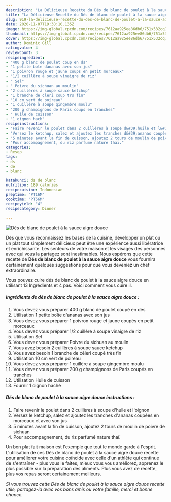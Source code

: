 ```yaml
---
description: "La Délicieuse Recette du Dés de blanc de poulet à la sauce aigre douce"
title: "La Délicieuse Recette du Dés de blanc de poulet à la sauce aigre douce"
slug: 919-la-delicieuse-recette-du-des-de-blanc-de-poulet-a-la-sauce-aigre-douce
date: 2020-11-07T19:38:10.135Z
image: https://img-global.cpcdn.com/recipes/7612aa925ee86db6/751x532cq70/des-de-blanc-de-poulet-a-la-sauce-aigre-douce-photo-principale-de-la-recette.jpg
thumbnail: https://img-global.cpcdn.com/recipes/7612aa925ee86db6/751x532cq70/des-de-blanc-de-poulet-a-la-sauce-aigre-douce-photo-principale-de-la-recette.jpg
cover: https://img-global.cpcdn.com/recipes/7612aa925ee86db6/751x532cq70/des-de-blanc-de-poulet-a-la-sauce-aigre-douce-photo-principale-de-la-recette.jpg
author: Dominic Gill
ratingvalue: 4
reviewcount: 3
recipeingredient:
- "400 g blanc de poulet coup en ds"
- "1 petite bote dananas avec son jus"
- "1 poivron rouge et jaune coups en petit morceaux"
- "1/2 cuillère à soupe vinaigre de riz"
- " Sel"
- " Poivre du sichuan au moulin"
- "2 cuillères à soupe sauce ketchup"
- "1 branche de cleri coup trs fin"
- "10 cm vert de poireau"
- "1 cuillère à soupe gingembre moulu"
- "200 g champignons de Paris coups en tranches"
- " Huile de cuisson"
- "1 oignon hach"
recipeinstructions:
- "Faire revenir le poulet dans 2 cuillères à soupe d&#39;huile et l&#39;oignon"
- "Versez le ketchup, salez et ajoutez les tranches d&#39;ananas coupées en morceaux et avec son jus"
- "5 minutes avant la fin de cuisson, ajoutez 2 tours de moulin de poivre de sichuan"
- "Pour accompagnement, du riz parfumé nature thaï."
categories:
- Resep
tags:
- ds
- de
- blanc

katakunci: ds de blanc 
nutrition: 189 calories
recipecuisine: Indonesian
preptime: "PT16M"
cooktime: "PT56M"
recipeyield: "4"
recipecategory: Dinner

---
```



![Dés de blanc de poulet à la sauce aigre douce](https://img-global.cpcdn.com/recipes/7612aa925ee86db6/751x532cq70/des-de-blanc-de-poulet-a-la-sauce-aigre-douce-photo-principale-de-la-recette.jpg)

Dès que vous reconnaissez les bases de la cuisine, développer un plat ou un plat tout simplement délicieux peut être une expérience aussi libératrice et enrichissante. Les senteurs de votre maison et les visages des personnes avec qui vous la partagez sont inestimables. Nous espérons que cette recette de <strong> Dés de blanc de poulet à la sauce aigre douce </strong> vous fournira certainement quelques suggestions pour que vous deveniez un chef extraordinaire.

<!--inarticleads1-->

Vous pouvez cuire dés de blanc de poulet à la sauce aigre douce en utilisant 13 Ingrédients et 4 pas. Voici comment vous cuire il.

##### Ingrédients de dés de blanc de poulet à la sauce aigre douce :

1. Vous devez vous préparer 400 g blanc de poulet coupé en dés
1. Utilisation 1 petite boîte d&#39;ananas avec son jus
1. Vous devez vous préparer 1 poivron rouge et jaune coupés en petit morceaux
1. Vous devez vous préparer 1/2 cuillère à soupe vinaigre de riz
1. Utilisation  Sel
1. Vous devez vous préparer  Poivre du sichuan au moulin
1. Vous avez besoin 2 cuillères à soupe sauce ketchup
1. Vous avez besoin 1 branche de céleri coupé très fin
1. Utilisation 10 cm vert de poireau
1. Vous devez vous préparer 1 cuillère à soupe gingembre moulu
1. Vous devez vous préparer 200 g champignons de Paris coupés en tranches
1. Utilisation  Huile de cuisson
1. Fournir 1 oignon haché




<!--inarticleads2-->

##### Dés de blanc de poulet à la sauce aigre douce instructions :

1. Faire revenir le poulet dans 2 cuillères à soupe d&#39;huile et l&#39;oignon
1. Versez le ketchup, salez et ajoutez les tranches d&#39;ananas coupées en morceaux et avec son jus
1. 5 minutes avant la fin de cuisson, ajoutez 2 tours de moulin de poivre de sichuan
1. Pour accompagnement, du riz parfumé nature thaï.




<!--inarticleads1-->

<p>
Un bon plat fait maison est l'exemple que tout le monde garde à l'esprit. L'utilisation de ces Dés de blanc de poulet à la sauce aigre douce recette pour améliorer votre cuisine coïncide avec celle d'un athlète qui continue de s'entraîner - plus vous le faites, mieux vous vous améliorez, apprenez le plus possible sur la préparation des aliments. Plus vous avez de recette, plus vos repas seront certainement meilleurs.
</p>

<p>
<i>Si vous trouvez cette Dés de blanc de poulet à la sauce aigre douce recette utile, partagez-la avec vos bons amis ou votre famille, merci et bonne chance.</i>
</p>
